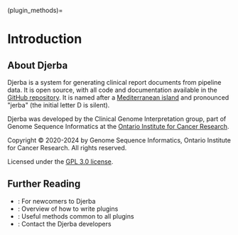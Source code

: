 (plugin_methods)=

# Introduction

## About Djerba

Djerba is a system for generating clinical report documents from pipeline data. It is open source, with all code and documentation available in the [GitHub repository](https://github.com/oicr-gsi/djerba). It is named after a [Mediterranean island](https://en.wikipedia.org/wiki/Djerba) and pronounced "jerba" (the initial letter D is silent).

Djerba was developed by the Clinical Genome Interpretation group, part of Genome Sequence Informatics at the [Ontario Institute for Cancer Research](https://oicr.on.ca/).

Copyright &copy; 2020-2024 by Genome Sequence Informatics, Ontario Institute for Cancer Research. All rights reserved.

Licensed under the [GPL 3.0 license](https://www.gnu.org/licenses/gpl-3.0.en.html).

## Further Reading

- [](getting_started): For newcomers to Djerba
- [](plugin_developers_guide): Overview of how to write plugins
- [](plugin_methods): Useful methods common to all plugins
- [](contact): Contact the Djerba developers